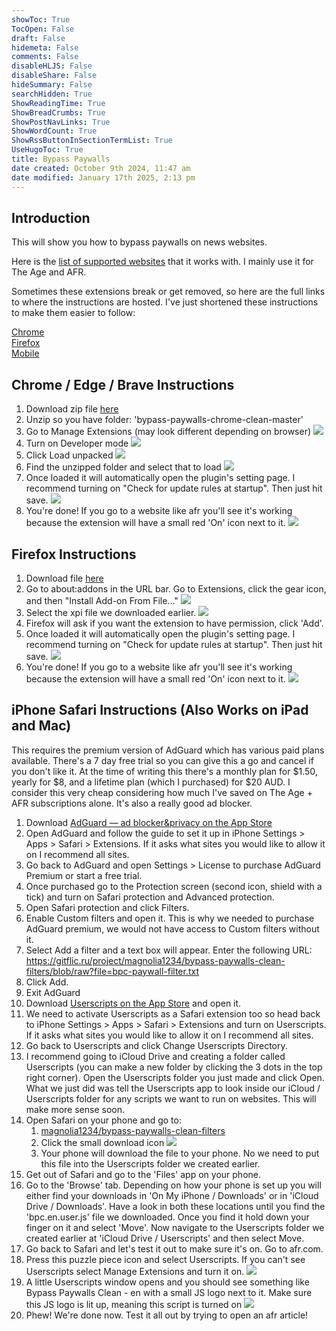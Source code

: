 ```yaml
---
showToc: True
TocOpen: False
draft: False
hidemeta: False
comments: False
disableHLJS: False
disableShare: False
hideSummary: False
searchHidden: True
ShowReadingTime: True
ShowBreadCrumbs: True
ShowPostNavLinks: True
ShowWordCount: True
ShowRssButtonInSectionTermList: True
UseHugoToc: True
title: Bypass Paywalls
date created: October 9th 2024, 11:47 am
date modified: January 17th 2025, 2:13 pm
---
```


## Introduction

This will show you how to bypass paywalls on news websites.

Here is the [list of supported websites](https://github.com/bpc-clone/bypass-paywalls-firefox-clean?tab=readme-ov-file#list-of-supported-websites) that it works with. I mainly use it for The Age and AFR.

Sometimes these extensions break or get removed, so here are the full links to where the instructions are hosted. I've just shortened these instructions to make them easier to follow:

[Chrome](https://github.com/bpc-clone/bypass-paywalls-chrome-clean)  
[Firefox](https://github.com/bpc-clone/bypass-paywalls-firefox-clean)  
[Mobile](https://gitflic.ru/project/magnolia1234/bypass-paywalls-clean-filters)

## Chrome / Edge / Brave Instructions

1. Download zip file [here](https://gitflic.ru/project/magnolia1234/bpc_uploads/blob/raw?file=bypass-paywalls-chrome-clean-master.zip)
2. Unzip so you have folder: 'bypass-paywalls-chrome-clean-master'
3. Go to Manage Extensions (may look different depending on browser) ![](/blog/images/Pasted%20image%2020241009115121.png)
4. Turn on Developer mode ![](/blog/images/Pasted%20image%2020241009115232.png)
5. Click Load unpacked ![](/blog/images/Pasted%20image%2020241009115507.png)
6. Find the unzipped folder and select that to load ![](/blog/images/Pasted%20image%2020241009115547.png)
7. Once loaded it will automatically open the plugin's setting page. I recommend turning on "Check for update rules at startup". Then just hit save. ![](/blog/images/Pasted%20image%2020241009115756.png)
8. You're done! If you go to a website like afr you'll see it's working because the extension will have a small red 'On' icon next to it. ![](/blog/images/Pasted%20image%2020241009115858.png)

## Firefox Instructions

1. Download file [here](https://gitflic.ru/project/magnolia1234/bpc_uploads/blob/raw?file=bypass_paywalls_clean-latest.xpi)
2. Go to about:addons in the URL bar. Go to Extensions, click the gear icon, and then "Install Add-on From File…" ![](/blog/images/Pasted%20image%2020241009121012.png)
3. Select the xpi file we downloaded earlier. ![](/blog/images/Pasted%20image%2020241009121105.png)
4. Firefox will ask if you want the extension to have permission, click 'Add'.
5. Once loaded it will automatically open the plugin's setting page. I recommend turning on "Check for update rules at startup". Then just hit save. ![](/blog/images/Pasted%20image%2020241009121304.png)
6. You're done! If you go to a website like afr you'll see it's working because the extension will have a small red 'On' icon next to it. ![](/blog/images/Pasted%20image%2020241009121350.png)

## iPhone Safari Instructions (Also Works on iPad and Mac)

This requires the premium version of AdGuard which has various paid plans available. There's a 7 day free trial so you can give this a go and cancel if you don't like it. At the time of writing this there's a monthly plan for \$1.50, yearly for \$8, and a lifetime plan (which I purchased) for \$20 AUD. I consider this very cheap considering how much I've saved on The Age + AFR subscriptions alone. It's also a really good ad blocker.

1. Download [AdGuard — ad blocker&privacy on the App Store](https://apps.apple.com/au/app/adguard-ad-blocker-privacy/id1047223162)
2. Open AdGuard and follow the guide to set it up in iPhone Settings > Apps > Safari > Extensions. If it asks what sites you would like to allow it on I recommend all sites.
3. Go back to AdGuard and open Settings > License to purchase AdGuard Premium or start a free trial.
4. Once purchased go to the Protection screen (second icon, shield with a tick) and turn on Safari protection and Advanced protection.
5. Open Safari protection and click Filters.
6. Enable Custom filters and open it. This is why we needed to purchase AdGuard premium, we would not have access to Custom filters without it.
7. Select Add a filter and a text box will appear. Enter the following URL:  
	<https://gitflic.ru/project/magnolia1234/bypass-paywalls-clean-filters/blob/raw?file=bpc-paywall-filter.txt>
8. Click Add.
9. Exit AdGuard
10. Download [Userscripts on the App Store](https://apps.apple.com/au/app/userscripts/id1463298887) and open it.
11. We need to activate Userscripts as a Safari extension too so head back to iPhone Settings > Apps > Safari > Extensions and turn on Userscripts. If it asks what sites you would like to allow it on I recommend all sites.
12. Go back to Userscripts and click Change Userscripts Directory.
13. I recommend going to iCloud Drive and creating a folder called Userscripts (you can make a new folder by clicking the 3 dots in the top right corner). Open the Userscripts folder you just made and click Open. What we just did was tell the Userscripts app to look inside our iCloud / Userscripts folder for any scripts we want to run on websites. This will make more sense soon.
14. Open Safari on your phone and go to:
	1. [magnolia1234/bypass-paywalls-clean-filters](https://gitflic.ru/project/magnolia1234/bypass-paywalls-clean-filters/blob?file=userscript%2Fbpc.en.user.js&branch=main)
	2. Click the small download icon ![](/blog/images/IMG_1CBFF10679D5-1.jpeg)
	3. Your phone will download the file to your phone. No we need to put this file into the Userscripts folder we created earlier.
15. Get out of Safari and go to the 'Files' app on your phone.
16. Go to the 'Browse' tab. Depending on how your phone is set up you will either find your downloads in 'On My iPhone / Downloads' or in 'iCloud Drive / Downloads'. Have a look in both these locations until you find the 'bpc.en.user.js' file we downloaded. Once you find it hold down your finger on it and select 'Move'. Now navigate to the Userscripts folder we created earlier at 'iCloud Drive / Userscripts' and then select Move.
17. Go back to Safari and let's test it out to make sure it's on. Go to afr.com.
18. Press this puzzle piece icon and select Userscripts. If you can't see Userscripts select Manage Extensions and turn it on. ![](/blog/images/IMG_8077E9B345F4-1.jpeg)
19. A little Userscripts window opens and you should see something like Bypass Paywalls Clean - en with a small JS logo next to it. Make sure this JS logo is lit up, meaning this script is turned on ![](/blog/images/IMG_C0326EBB3939-1.jpeg)
20. Phew! We're done now. Test it all out by trying to open an afr article!
